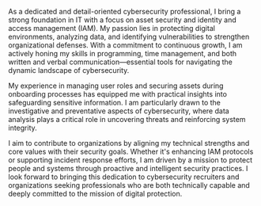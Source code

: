 As a dedicated and detail-oriented cybersecurity professional, I bring a strong foundation in IT with a focus on asset security and identity and access management (IAM). 
My passion lies in protecting digital environments, analyzing data, and identifying vulnerabilities to strengthen organizational defenses.
With a commitment to continuous growth, I am actively honing my skills in programming, time management, and both written and verbal communication—essential tools for navigating the dynamic landscape of cybersecurity.

My experience in managing user roles and securing assets during onboarding processes has equipped me with practical insights into safeguarding sensitive information.
I am particularly drawn to the investigative and preventative aspects of cybersecurity, where data analysis plays a critical role in uncovering threats and reinforcing system integrity.

I aim to contribute to organizations by aligning my technical strengths and core values with their security goals.
Whether it's enhancing IAM protocols or supporting incident response efforts, I am driven by a mission to protect people and systems through proactive and intelligent security practices.
I look forward to bringing this dedication to cybersecurity recruiters and organizations seeking professionals who are both technically capable and deeply committed to the mission of digital protection.
